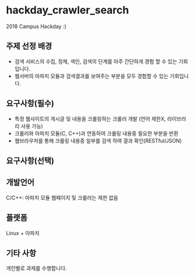 # hackday_crawler_search
2018 Campus Hackday :)

## 주제 선정 배경
* 검색 서비스의 수집, 정제, 색인, 검색의 단계를 아주 간단하게 경험 할 수 있는 기회입니다.
* 웹서버의 아파치 모듈과 검색결과를 보여주는 부분을 모두 경험할 수 있는 기회입니다.

## 요구사항(필수)
* 특정 웹사이트의 게시글 및 내용을 크롤링하는 크롤러 개발 (언어 제한X, 라이브러리 사용 가능)
* 크롤러와 아파치 모듈(C, C++)과 연동하여 크롤링 내용중 필요한 부분을 반환
* 웹브라우저를 통해 크롤링 내용중 일부를 검색 하여 결과 확인(RESTful/JSON)

## 요구사항(선택)
## 개발언어
C/C++: 아파치 모듈
웹페이지 및 크롤러는 제한 없음

## 플랫폼 
Linux + 아파치

## 기타 사항
개인별로 과제를 수행합니다.
